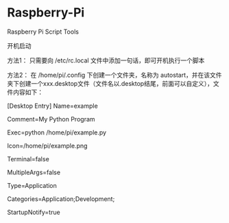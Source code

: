 # Raspberry-Pi
Raspberry Pi Script Tools

开机启动

方法1：
只需要向 /etc/rc.local 文件中添加一句话，即可开机执行一个脚本

方法2：
在 /home/pi/.config 下创建一个文件夹，名称为 autostart，并在该文件夹下创建一个xxx.desktop文件（文件名以.desktop结尾，前面可以自定义），文件内容如下：

[Desktop Entry]
Name=example

Comment=My Python Program

Exec=python /home/pi/example.py

Icon=/home/pi/example.png

Terminal=false

MultipleArgs=false

Type=Application

Categories=Application;Development;

StartupNotify=true


